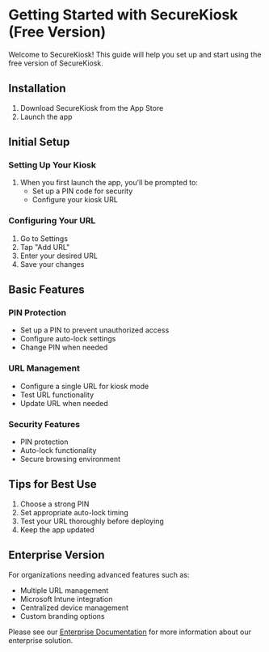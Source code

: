 # Getting Started with SecureKiosk (Free Version)

Welcome to SecureKiosk! This guide will help you set up and start using the free version of SecureKiosk.

## Installation

1. Download SecureKiosk from the App Store
2. Launch the app

## Initial Setup

### Setting Up Your Kiosk

1. When you first launch the app, you'll be prompted to:
   - Set up a PIN code for security
   - Configure your kiosk URL

### Configuring Your URL

1. Go to Settings
2. Tap "Add URL"
3. Enter your desired URL
4. Save your changes

## Basic Features

### PIN Protection
- Set up a PIN to prevent unauthorized access
- Configure auto-lock settings
- Change PIN when needed

### URL Management
- Configure a single URL for kiosk mode
- Test URL functionality
- Update URL when needed

### Security Features
- PIN protection
- Auto-lock functionality
- Secure browsing environment

## Tips for Best Use

1. Choose a strong PIN
2. Set appropriate auto-lock timing
3. Test your URL thoroughly before deploying
4. Keep the app updated

## Enterprise Version

For organizations needing advanced features such as:
- Multiple URL management
- Microsoft Intune integration
- Centralized device management
- Custom branding options

Please see our [Enterprise Documentation](../enterprise/setup-guide.md) for more information about our enterprise solution.
